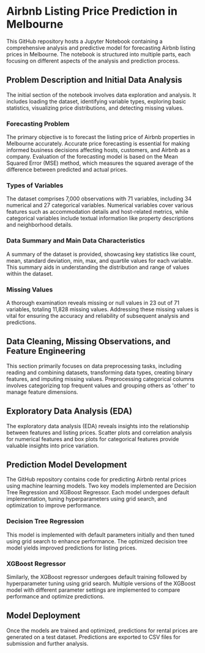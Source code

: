 # Airbnb Listing Price Prediction in Melbourne

This GitHub repository hosts a Jupyter Notebook containing a comprehensive analysis and predictive model for forecasting Airbnb listing prices in Melbourne. The notebook is structured into multiple parts, each focusing on different aspects of the analysis and prediction process.

## Problem Description and Initial Data Analysis

The initial section of the notebook involves data exploration and analysis. It includes loading the dataset, identifying variable types, exploring basic statistics, visualizing price distributions, and detecting missing values.

### Forecasting Problem

The primary objective is to forecast the listing price of Airbnb properties in Melbourne accurately. Accurate price forecasting is essential for making informed business decisions affecting hosts, customers, and Airbnb as a company. Evaluation of the forecasting model is based on the Mean Squared Error (MSE) method, which measures the squared average of the difference between predicted and actual prices.

### Types of Variables

The dataset comprises 7,000 observations with 71 variables, including 34 numerical and 27 categorical variables. Numerical variables cover various features such as accommodation details and host-related metrics, while categorical variables include textual information like property descriptions and neighborhood details.

### Data Summary and Main Data Characteristics

A summary of the dataset is provided, showcasing key statistics like count, mean, standard deviation, min, max, and quartile values for each variable. This summary aids in understanding the distribution and range of values within the dataset.

### Missing Values

A thorough examination reveals missing or null values in 23 out of 71 variables, totaling 11,828 missing values. Addressing these missing values is vital for ensuring the accuracy and reliability of subsequent analysis and predictions.

## Data Cleaning, Missing Observations, and Feature Engineering

This section primarily focuses on data preprocessing tasks, including reading and combining datasets, transforming data types, creating binary features, and imputing missing values. Preprocessing categorical columns involves categorizing top frequent values and grouping others as 'other' to manage feature dimensions.

## Exploratory Data Analysis (EDA)

The exploratory data analysis (EDA) reveals insights into the relationship between features and listing prices. Scatter plots and correlation analysis for numerical features and box plots for categorical features provide valuable insights into price variation.

## Prediction Model Development

The GitHub repository contains code for predicting Airbnb rental prices using machine learning models. Two key models implemented are Decision Tree Regression and XGBoost Regressor. Each model undergoes default implementation, tuning hyperparameters using grid search, and optimization to improve performance.

### Decision Tree Regression

This model is implemented with default parameters initially and then tuned using grid search to enhance performance. The optimized decision tree model yields improved predictions for listing prices.

### XGBoost Regressor

Similarly, the XGBoost regressor undergoes default training followed by hyperparameter tuning using grid search. Multiple versions of the XGBoost model with different parameter settings are implemented to compare performance and optimize predictions.

## Model Deployment

Once the models are trained and optimized, predictions for rental prices are generated on a test dataset. Predictions are exported to CSV files for submission and further analysis.

